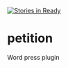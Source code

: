 [![Stories in Ready](https://badge.waffle.io/48h/wp_plugins.png?label=ready&title=Ready)](https://waffle.io/48h/wp_plugins)
# petition
Word press plugin
